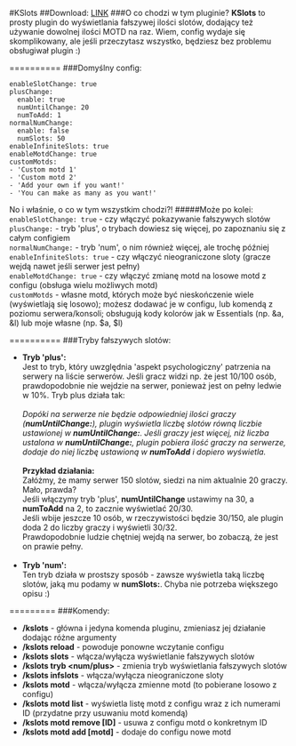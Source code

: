 #KSlots
##Download: <a href="http://www.facebook.com/l.php?u=http%3A%2F%2Fwww.mediafire.com%2Fdownload%2F70pdk769uudtbf0%2FKSlots.jar&h=qAQH0ue7e">LINK</a>
###O co chodzi w tym pluginie?
**KSlots** to prosty plugin do wyświetlania fałszywej ilości slotów, dodający też używanie dowolnej ilości MOTD na raz. Wiem, config wydaje się skomplikowany, ale jeśli przeczytasz wszystko, będziesz bez problemu obsługiwał plugin :)

==========
###Domyślny config:
```
enableSlotChange: true
plusChange:
  enable: true
  numUntilChange: 20
  numToAdd: 1
normalNumChange:
  enable: false
  numSlots: 50
enableInfiniteSlots: true
enableMotdChange: true
customMotds:
- 'Custom motd 1'
- 'Custom motd 2'
- 'Add your own if you want!'
- 'You can make as many as you want!'
```
No i właśnie, o co w tym wszystkim chodzi?!
#####Może po kolei:
`enableSlotChange: true` - czy włączyć pokazywanie fałszywych slotów<br>
`plusChange:` - tryb 'plus', o trybach dowiesz się więcej, po zapoznaniu się z całym configiem<br>
`normalNumChange:` - tryb 'num', o nim również więcej, ale trochę później<br>
`enableInfiniteSlots: true` - czy włączyć nieograniczone sloty (gracze wejdą nawet jeśli serwer jest pełny)<br>
`enableMotdChange: true` - czy włączyć zmianę motd na losowe motd z configu (obsługa wielu możliwych motd)<br>
`customMotds` - własne motd, których może być nieskończenie wiele (wyświetlają się losowo); możesz dodawać je w configu, lub komendą z poziomu serwera/konsoli; obsługują kody kolorów jak w Essentials (np. &a, &l) lub moje własne (np. $a, $l)

==========
###Tryby fałszywych slotów:
- **Tryb 'plus':**<br>
Jest to tryb, który uwzględnia 'aspekt psychologiczny' patrzenia na serwery na liście serwerów. Jeśli gracz widzi np. że jest 10/100 osób, prawdopodobnie nie wejdzie na serwer, ponieważ jest on pełny ledwie w 10%. Tryb plus działa tak:<br><br>
_Dopóki na serwerze nie będzie odpowiedniej ilości graczy (**numUntilChange:**), plugin wyświetla liczbę slotów równą liczbie ustawionej w **numUntilChange:**. Jeśli graczy jest więcej, niż liczba ustalona w **numUntilChange:**, plugin pobiera ilość graczy na serwerze, dodaje do niej liczbę ustawioną w **numToAdd** i dopiero wyświetla._<br><br>
**Przykład działania:**<br>
Załóżmy, że mamy serwer 150 slotów, siedzi na nim aktualnie 20 graczy. Mało, prawda?<br>
Jeśli włączymy tryb 'plus', **numUntilChange** ustawimy na 30, a **numToAdd** na 2, to zacznie wyświetlać 20/30.<br>
Jeśli wbije jeszcze 10 osób, w rzeczywistości będzie 30/150, ale plugin doda 2 do liczby graczy i wyświetli 30/32.<br>
Prawdopodobnie ludzie chętniej wejdą na serwer, bo zobaczą, że jest on prawie pełny.<br><br>
- **Tryb 'num':**<br>
Ten tryb działa w prostszy sposób - zawsze wyświetla taką liczbę slotów, jaką mu podamy w **numSlots:**. Chyba nie potrzeba większego opisu :)

=========
###Komendy:
- **/kslots** - główna i jedyna komenda pluginu, zmieniasz jej działanie dodając różne argumenty
- **/kslots reload** - powoduje ponowne wczytanie configu
- **/kslots slots** - włącza/wyłącza wyświetlanie fałszywych slotów
- **/kslots tryb <num/plus>** - zmienia tryb wyświetlania fałszywych slotów
- **/kslots infslots** - włącza/wyłącza nieograniczone sloty
- **/kslots motd** - włącza/wyłącza zmienne motd (to pobierane losowo z configu)
- **/kslots motd list** - wyświetla listę motd z configu wraz z ich numerami ID (przydatne przy usuwaniu motd komendą)
- **/kslots motd remove [ID]** - usuwa z configu motd o konkretnym ID
- **/kslots motd add [motd]** - dodaje do configu nowe motd
